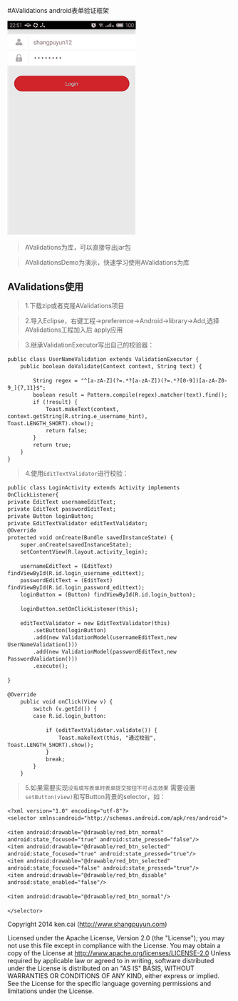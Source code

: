 #AValidations android表单验证框架

![](/screenshots.gif)

> AValidations为库，可以直接导出jar包

> AValidationsDemo为演示，快速学习使用AValidations为库

## AValidations使用 ##

> 1.下载zip或者克隆AValidations项目

> 2.导入Eclipse，右键工程->preference->Android->library->Add,选择AValidations工程加入后 apply应用

> 3.继承ValidationExecutor写出自己的校验器：

    
    public class UserNameValidation extends ValidationExecutor {
    	public boolean doValidate(Context context, String text) {
    
    		String regex = "^[a-zA-Z](?=.*?[a-zA-Z])(?=.*?[0-9])[a-zA-Z0-9_]{7,11}$";
    		boolean result = Pattern.compile(regex).matcher(text).find();
    		if (!result) {
    			Toast.makeText(context, context.getString(R.string.e_username_hint), Toast.LENGTH_SHORT).show();
    			return false;
    		}
    		return true;
    	}
    }
    


> 4.使用`EditTextValidator`进行校验：
 

    public class LoginActivity extends Activity implements OnClickListener{
    private EditText usernameEditText;
    private EditText passwordEditText;
    private Button loginButton;
    private EditTextValidator editTextValidator;
    @Override
    protected void onCreate(Bundle savedInstanceState) {
    	super.onCreate(savedInstanceState);
    	setContentView(R.layout.activity_login);
    
    	usernameEditText = (EditText) findViewById(R.id.login_username_edittext);
    	passwordEditText = (EditText) findViewById(R.id.login_password_edittext);
    	loginButton = (Button) findViewById(R.id.login_button);
    
    	loginButton.setOnClickListener(this);
    	
    	editTextValidator = new EditTextValidator(this)
    		.setButton(loginButton)
    		.add(new ValidationModel(usernameEditText,new UserNameValidation()))
    		.add(new ValidationModel(passwordEditText,new PasswordValidation()))
    		.execute();
    
    }
    
    @Override
    	public void onClick(View v) {
    		switch (v.getId()) {
    		case R.id.login_button:
    
    			if (editTextValidator.validate()) {
    				Toast.makeText(this, "通过校验", Toast.LENGTH_SHORT).show();
    			}
    			break;
    		}
    	}  


> 5.如果需要实现`没有填写表单时表单提交按钮不可点击效果` 需要设置`setButton(view)`和写Button背景的selector，如：


    <?xml version="1.0" encoding="utf-8"?>
    <selector xmlns:android="http://schemas.android.com/apk/res/android">
    
    <item android:drawable="@drawable/red_btn_normal" android:state_focused="true" android:state_pressed="false"/>
    <item android:drawable="@drawable/red_btn_selected" android:state_focused="true" android:state_pressed="true"/>
    <item android:drawable="@drawable/red_btn_selected" android:state_focused="false" android:state_pressed="true"/>
    <item android:drawable="@drawable/red_btn_disable" android:state_enabled="false"/>
    
    <item android:drawable="@drawable/red_btn_normal"/>
    
    </selector>





   Copyright 2014 ken.cai (http://www.shangpuyun.com)
 
   Licensed under the Apache License, Version 2.0 (the "License");
 	you may not use this file except in compliance with the License.
   You may obtain a copy of the License at
   http://www.apache.org/licenses/LICENSE-2.0
	Unless required by applicable law or agreed to in writing, software
 	distributed under the License is distributed on an "AS IS" BASIS,
 	WITHOUT WARRANTIES OR CONDITIONS OF ANY KIND, either express or implied.
 	See the License for the specific language governing permissions and
 	limitations under the License.
 

